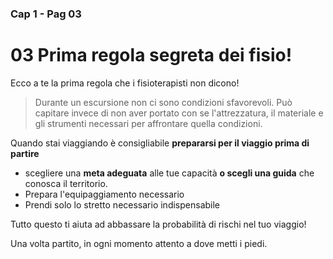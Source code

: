 ###  Cap 1 -  Pag 03
# 03 Prima regola segreta dei fisio!

Ecco a te la prima regola che i fisioterapisti non dicono!

> Durante un escursione non ci sono condizioni sfavorevoli. Può capitare invece di non aver portato con se l'attrezzatura,  il materiale e gli strumenti necessari per affrontare quella condizioni.

Quando stai viaggiando è consigliabile **prepararsi per il  viaggio prima di partire**

- scegliere una **meta adeguata** alle tue capacità **o scegli una guida** che conosca il territorio. 
 - Prepara l'equipaggiamento necessario
 - Prendi solo lo stretto necessario indispensabile

Tutto questo ti aiuta ad abbassare la probabilità di rischi nel tuo viaggio!

Una volta partito, in ogni momento attento a dove metti i piedi.



<!--stackedit_data:
eyJoaXN0b3J5IjpbMTQyMTYxMTEzMV19
-->